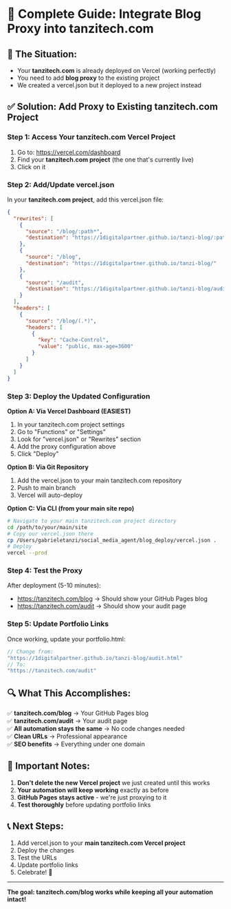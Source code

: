 # 🚀 Complete Guide: Integrate Blog Proxy into tanzitech.com

## 🎯 **The Situation:**
- Your **tanzitech.com** is already deployed on Vercel (working perfectly)
- You need to add **blog proxy** to the existing project
- We created a vercel.json but it deployed to a new project instead

## ✅ **Solution: Add Proxy to Existing tanzitech.com Project**

### **Step 1: Access Your tanzitech.com Vercel Project**
1. Go to: https://vercel.com/dashboard
2. Find your **tanzitech.com project** (the one that's currently live)
3. Click on it

### **Step 2: Add/Update vercel.json**
In your **tanzitech.com project**, add this vercel.json file:

```json
{
  "rewrites": [
    {
      "source": "/blog/:path*",
      "destination": "https://1digitalpartner.github.io/tanzi-blog/:path*"
    },
    {
      "source": "/blog",
      "destination": "https://1digitalpartner.github.io/tanzi-blog/"
    },
    {
      "source": "/audit",
      "destination": "https://1digitalpartner.github.io/tanzi-blog/audit.html"
    }
  ],
  "headers": [
    {
      "source": "/blog/(.*)",
      "headers": [
        {
          "key": "Cache-Control",
          "value": "public, max-age=3600"
        }
      ]
    }
  ]
}
```

### **Step 3: Deploy the Updated Configuration**

**Option A: Via Vercel Dashboard (EASIEST)**
1. In your tanzitech.com project settings
2. Go to "Functions" or "Settings" 
3. Look for "vercel.json" or "Rewrites" section
4. Add the proxy configuration above
5. Click "Deploy"

**Option B: Via Git Repository**
1. Add the vercel.json to your main tanzitech.com repository
2. Push to main branch
3. Vercel will auto-deploy

**Option C: Via CLI (from your main site repo)**
```bash
# Navigate to your main tanzitech.com project directory
cd /path/to/your/main/site
# Copy our vercel.json there
cp /Users/gabrieletanzi/social_media_agent/blog_deploy/vercel.json .
# Deploy
vercel --prod
```

### **Step 4: Test the Proxy**
After deployment (5-10 minutes):
- https://tanzitech.com/blog → Should show your GitHub Pages blog
- https://tanzitech.com/audit → Should show your audit page

### **Step 5: Update Portfolio Links**
Once working, update your portfolio.html:
```javascript
// Change from:
"https://1digitalpartner.github.io/tanzi-blog/audit.html"
// To:
"https://tanzitech.com/audit"
```

## 🔍 **What This Accomplishes:**

✅ **tanzitech.com/blog** → Your GitHub Pages blog  
✅ **tanzitech.com/audit** → Your audit page  
✅ **All automation stays the same** → No code changes needed  
✅ **Clean URLs** → Professional appearance  
✅ **SEO benefits** → Everything under one domain  

## 🚨 **Important Notes:**

1. **Don't delete the new Vercel project** we just created until this works
2. **Your automation will keep working** exactly as before
3. **GitHub Pages stays active** - we're just proxying to it
4. **Test thoroughly** before updating portfolio links

## 📞 **Next Steps:**
1. Add vercel.json to your **main tanzitech.com Vercel project**
2. Deploy the changes
3. Test the URLs
4. Update portfolio links
5. Celebrate! 🎉

---
**The goal: tanzitech.com/blog works while keeping all your automation intact!**
